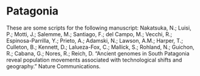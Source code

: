 # Patagonia

These are some scripts for the following manuscript: 
Nakatsuka, N.; Luisi, P.; Motti, J.; Salemme, M.; Santiago, F.; del Campo, M.; Vecchi, R.; Espinosa-Parrilla, Y.; Prieto, A.; Adamski, N.; Lawson, A.M.; Harper, T.; Culleton, B.; Kennett, D.; Lalueza-Fox, C.; Mallick, S.; Rohland, N.; Guichon, R.; Cabana, G.; Nores, R.; Reich, D. “Ancient genomes in South Patagonia reveal population movements associated with technological shifts and geography.” Nature Communications.
